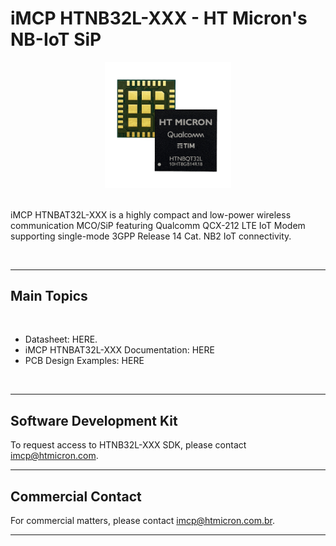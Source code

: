 # iMCP HTNB32L-XXX - HT Micron's NB-IoT SiP

<div align="center">
  <img src='.gitkeep/htnb32l-xxx.png' id="htnb32l" height="40%" width="40%"/>
</div>

<br/>

iMCP HTNBAT32L-XXX is a highly compact and low-power wireless communication MCO/SiP featuring Qualcomm QCX-212 LTE IoT Modem supporting single-mode 3GPP Release 14 Cat. NB2 IoT connectivity.

<br/>
<hr>

## Main Topics

<br/>

* Datasheet: HERE.
* iMCP HTNBAT32L-XXX Documentation: HERE
* PCB Design Examples: HERE

<br/>
<hr>

## Software Development Kit

To request access to HTNB32L-XXX SDK, please contact imcp@htmicron.com.

<hr>

## Commercial Contact

For commercial matters, please contact imcp@htmicron.com.br.

<hr>
